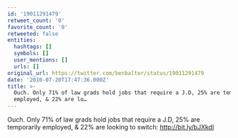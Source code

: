 ```yaml
---
id: '19011291479'
retweet_count: '0'
favorite_count: '0'
retweeted: false
entities:
  hashtags: []
  symbols: []
  user_mentions: []
  urls: []
original_url: https://twitter.com/benbalter/status/19011291479
date: '2010-07-20T17:47:36.000Z'
title: >-
  Ouch. Only 71% of law grads hold jobs that require a J.D, 25% are temporarily
  employed, & 22% are lo…
---
```


Ouch. Only 71% of law grads hold jobs that require a J.D, 25% are temporarily employed, & 22% are looking to switch: http://bit.ly/bJXkdI